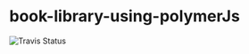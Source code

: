 # book-library-using-polymerJs


![Travis Status](https://travis-ci.org/bharatrajan/book-library-using-polymerJs.svg?branch=master "")
